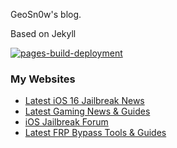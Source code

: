 GeoSn0w's blog.

Based on Jekyll

[![pages-build-deployment](https://github.com/GeoSn0w/geosn0w.github.io/actions/workflows/pages/pages-build-deployment/badge.svg)](https://github.com/GeoSn0w/geosn0w.github.io/actions/workflows/pages/pages-build-deployment)

### My Websites
* <a href="https://idevicecentral.com">Latest iOS 16 Jailbreak News</a>
* <a href="https://gametutorialpro.com">Latest Gaming News & Guides</a>
* <a href="https://jailbreak.fce365.info">iOS Jailbreak Forum</a>
* <a href="https://gsmbypass.com">Latest FRP Bypass Tools & Guides</a>

